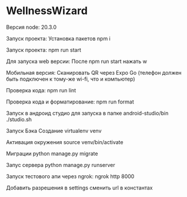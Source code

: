 # WellnessWizard

Версия node: 20.3.0

Запуск проекта: Установка пакетов npm i

Запуск проекта: npm run start

Для запуска web версии: После npm run start нажать w

Мобильная версия: Сканировать QR через Expo Go (телефон должен быть подключен к тому-же wi-fi, что и компьютер)

Проверка кода: npm run lint

Проверка кода и форматирование: npm run format

Запуск в андроид студио для запуска в папке android-studio/bin ./studio.sh

Запуск Бэка Создание virtualenv venv

Активация окружения source venv/bin/activate

Миграции python manage.py migrate

Запус сервера python manage.py runserver

Запуск тестового апи через ngrok: ngrok http 8000

Добавить разрешения в settings сменить url в константах
